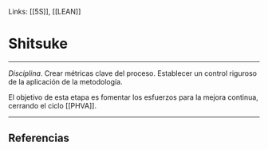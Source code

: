 Links: [[5S]], [[LEAN]]

# Shitsuke
---

*Disciplina*. Crear métricas clave del proceso. Establecer un control riguroso de la aplicación de la metodología.

El objetivo de esta etapa es fomentar los esfuerzos para la mejora continua, cerrando el ciclo [[PHVA]].

---

## Referencias
